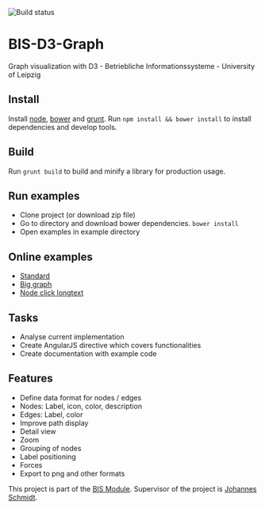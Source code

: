 ![Build status](https://travis-ci.org/k4l4m/BIS-D3-Graph.svg?branch=master)

# BIS-D3-Graph
Graph visualization with D3 - Betriebliche Informationssysteme - University of Leipzig

## Install
Install [node](https://nodejs.org/en/), [bower](http://bower.io) and [grunt](http://gruntjs.com/getting-started).
Run `npm install && bower install` to install dependencies and develop tools. 

## Build
Run `grunt build` to build and minify a library for production usage.

## Run examples
- Clone project (or download zip file)
- Go to directory and download bower dependencies. `bower install`
- Open examples in example directory

## Online examples
- [Standard](http://k4l4m.github.io/BIS-D3-Graph/examples/index.html)
- [Big graph](http://k4l4m.github.io/BIS-D3-Graph/examples/big-graph.html)
- [Node click longtext](http://k4l4m.github.io/BIS-D3-Graph/examples/node-click-longtext.html)

## Tasks
- Analyse current implementation
- Create AngularJS directive which covers functionalities
- Create documentation with example code

## Features
- Define data format for nodes / edges
 - Nodes: Label, icon, color, description
 - Edges: Label, color
- Improve path display
- Detail view
- Zoom
- Grouping of nodes
- Label positioning
- Forces
- Export to png and other formats

This project is part of the [BIS Module](http://bis.informatik.uni-leipzig.de/de/Lehre/16/SS/BIS?v=4uk). Supervisor of the project is [Johannes Schmidt](http://bis.informatik.uni-leipzig.de/JohannesSchmidt).
